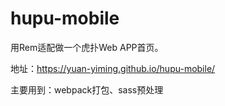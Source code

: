 # hupu-mobile

用Rem适配做一个虎扑Web APP首页。

地址：https://yuan-yiming.github.io/hupu-mobile/

主要用到：webpack打包、sass预处理

